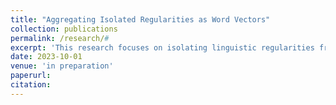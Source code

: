 ```yaml
---
title: "Aggregating Isolated Regularities as Word Vectors"
collection: publications
permalink: /research/#
excerpt: 'This research focuses on isolating linguistic regularities from dense word embeddings and further aggregating them as word vectors. The main intuition behind this work is to enable distributed and step-wise learning by isolating various regularities learned by the language model. The work aims to use isolated regularities to evaluate various instances of human biases replicated by the language model and understand their origin with reference to linguistic regularity.'
date: 2023-10-01
venue: 'in preparation'
paperurl: 
citation: 
---
```



